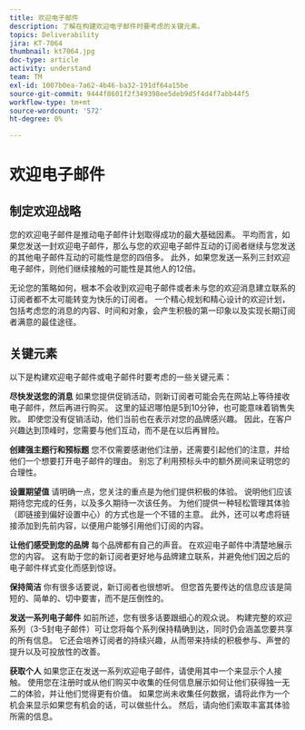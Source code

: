 ```yaml
---
title: 欢迎电子邮件
description: 了解在构建欢迎电子邮件时要考虑的关键元素。
topics: Deliverability
jira: KT-7064
thumbnail: kt7064.jpg
doc-type: article
activity: understand
team: TM
exl-id: 1007b0ea-7a62-4b46-ba32-191df64a15be
source-git-commit: 9444f8601f2f349398ee5deb9d5f4d4f7abb44f5
workflow-type: tm+mt
source-wordcount: '572'
ht-degree: 0%

---
```


# 欢迎电子邮件

## 制定欢迎战略

您的欢迎电子邮件是推动电子邮件计划取得成功的最大基础因素。 平均而言，如果您发送一封欢迎电子邮件，那么与您的欢迎电子邮件互动的订阅者继续与您发送的其他电子邮件互动的可能性是您的四倍多。 此外，如果您发送一系列三封欢迎电子邮件，则他们继续接触的可能性是其他人的12倍。

无论您的策略如何，根本不会收到欢迎电子邮件或者未与您的欢迎消息建立联系的订阅者都不太可能转变为快乐的订阅者。 一个精心规划和精心设计的欢迎计划，包括考虑您的消息的内容、时间和对象，会产生积极的第一印象以及实现长期订阅者满意的最佳途径。

## 关键元素

以下是构建欢迎电子邮件或电子邮件时要考虑的一些关键元素：

**尽快发送您的消息**
如果您提供促销活动，则新订阅者可能会先在网站上等待接收电子邮件，然后再进行购买。 这里的延迟哪怕是5到10分钟，也可能意味着销售失败。 即使您没有促销活动，他们当前也在表示对您的品牌感兴趣。 因此，在客户兴趣达到顶峰时，您需要与他们互动，而不是在以后再冒险。

**创建强主题行和预标题**
您不仅需要感谢他们注册，还需要引起他们的注意，并给他们一个想要打开电子邮件的理由。 别忘了利用预标头中的额外房间来证明您的合理性。

**设置期望值**
请明确一点，您关注的重点是为他们提供积极的体验。 说明他们应该期待您完成的任务，以及多久期待一次该任务。 为他们提供一种轻松管理其体验（即链接到偏好设置中心）的方式也是一个不错的主意。 此外，还可以考虑将链接添加到先前内容，以便用户能够引用他们订阅的内容。

**让他们感受到您的品牌**
每个品牌都有自己的声音。 在欢迎电子邮件中清楚地展示您的内容。 这有助于您的新订阅者更好地与品牌建立联系，并避免他们因之后的电子邮件样式变化而感到惊讶。

**保持简洁**
你有很多话要说，新订阅者也很想听。 但您首先要传达的信息应该是简短的、简单的、切中要害，而不是压倒性的。

**发送一系列电子邮件**
如前所述，您有很多话要跟细心的观众说。 构建完整的欢迎系列（3-5封电子邮件）可让您将每个系列保持精确到达，同时仍会涵盖您要共享的所有信息。 它还会培养订阅者的持续兴趣，从而带来持续的积极参与、声誉的提升以及可投放性的改善。

**获取个人**
如果您正在发送一系列欢迎电子邮件，请使用其中一个来显示个人接触。 使用您在注册时或从他们购买中收集的任何信息展示如何让他们获得独一无二的体验，并让他们觉得更有价值。 如果您尚未收集任何数据，请将此作为一个机会来显示如果您有机会的话，可以做些什么。 然后，请向他们索取丰富其体验所需的信息。
